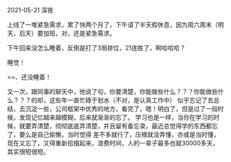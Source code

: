 2021-05-21 深夜

上线了一堆紧急需求，累了快两个月了，下午请了半天假休息，因为周六周末（明天，后天）要加班，对，还是紧急需求。

下午回来没怎么睡着，反倒是打了3局排位，21连胜了，啊哈哈哈？

睡觉！

==、还没睡着！

又一次，跟同事的聊天中，他说了句，你要清楚，你能做些什么？？？你能做些什么？？？的却，这些年一直忙碌于划水（不对，是认真工作中）
似乎忘记了去总结，去沉淀一些，公司框架中优秀的地方，看完了，嗯！明白了，但是过了一段时候，发现记忆越来越模糊，后来就渐渐的忘了。
学习也是一样，当你在学习的时候，就要弄清楚，彻彻底底弄清楚，并且留有备忘录，最近总觉得学的东西都忘了，要么是自己偷懒，当时觉得
差不多就行了，压根就没弄懂，亦或是当时懂，现在又忘了，又得重新拾掇起来，浪费时间，人的一辈子最多也就30000多天，其实很短很短。